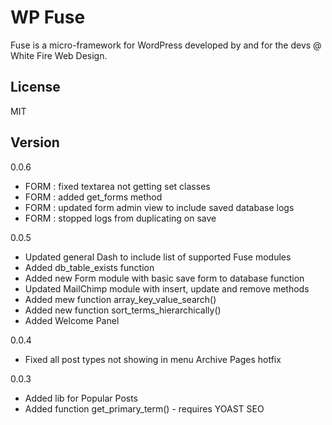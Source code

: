 # WP Fuse
Fuse is a micro-framework for WordPress developed by and for the devs @ White Fire Web Design. 

License
----

MIT

Version
-------
0.0.6
* FORM : fixed textarea not getting set classes
* FORM : added get_forms method
* FORM : updated form admin view to include saved database logs
* FORM : stopped logs from duplicating on save

0.0.5
* Updated general Dash to include list of supported Fuse modules
* Added db_table_exists function
* Added new Form module with basic save form to database function
* Updated MailChimp module with insert, update and remove methods
* Added mew function array_key_value_search()
* Added new function sort_terms_hierarchically()
* Added Welcome Panel

0.0.4
* Fixed all post types not showing in menu Archive Pages hotfix

0.0.3 
* Added lib for Popular Posts
* Added function get_primary_term() - requires YOAST SEO